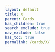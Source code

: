 ```yaml
---
layout: default
title: X
parent: Cards
has_children: true
search_exclude: true
nav_exclude: false
has_toc: true
permalink: /cards/X/
---
```

